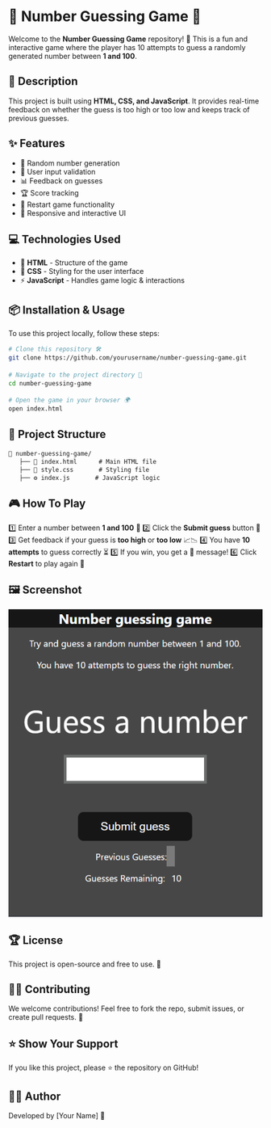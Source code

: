 # 🎯 Number Guessing Game 🎲

Welcome to the **Number Guessing Game** repository! 🚀 This is a fun and interactive game where the player has 10 attempts to guess a randomly generated number between **1 and 100**.

## 📜 Description
This project is built using **HTML, CSS, and JavaScript**. It provides real-time feedback on whether the guess is too high or too low and keeps track of previous guesses.

## ✨ Features
- 🎲 Random number generation
- 🧐 User input validation
- 📊 Feedback on guesses
- 🏆 Score tracking
- 🔄 Restart game functionality
- 🎨 Responsive and interactive UI

## 💻 Technologies Used
- 🚀 **HTML** - Structure of the game
- 🎨 **CSS** - Styling for the user interface
- ⚡ **JavaScript** - Handles game logic & interactions

## 📦 Installation & Usage
To use this project locally, follow these steps:

```sh
# Clone this repository 🛠
git clone https://github.com/yourusername/number-guessing-game.git

# Navigate to the project directory 📂
cd number-guessing-game

# Open the game in your browser 🌍
open index.html
```

## 📁 Project Structure
```
📂 number-guessing-game/
   ├── 📜 index.html      # Main HTML file
   ├── 🎨 style.css       # Styling file
   ├── ⚙️ index.js       # JavaScript logic
```

## 🎮 How To Play
1️⃣ Enter a number between **1 and 100** 🔢
2️⃣ Click the **Submit guess** button 🎯
3️⃣ Get feedback if your guess is **too high** or **too low** 📈📉
4️⃣ You have **10 attempts** to guess correctly ⏳
5️⃣ If you win, you get a 🎉 message!
6️⃣ Click **Restart** to play again 🔄

## 🖼 Screenshot
![🎮 Gameplay Preview](sc.png)

## 🏆 License
This project is open-source and free to use. 📜

## 👨‍💻 Contributing
We welcome contributions! Feel free to fork the repo, submit issues, or create pull requests. 🤝

## ⭐ Show Your Support
If you like this project, please ⭐ the repository on GitHub!

## 👨‍💻 Author
Developed by [Your Name] 🚀


